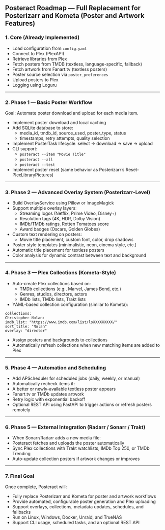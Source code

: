 ## Posteract Roadmap — Full Replacement for Posterizarr and Kometa (Poster and Artwork Features)

### 1. Core (Already Implemented)
- Load configuration from `config.yaml`
- Connect to Plex (PlexAPI)
- Retrieve libraries from Plex
- Fetch posters from TMDB (textless, language-specific, fallback)
- Fetch artwork from Fanart.tv (textless posters)
- Poster source selection via `poster_preferences`
- Upload posters to Plex
- Logging using Loguru

---

### 2. Phase 1 — Basic Poster Workflow
Goal: Automate poster download and upload for each media item.

- Implement poster download and local caching
- Add SQLite database to store:
  - media_id, tmdb_id, source_used, poster_type, status
  - timestamps, retry attempts, quality selection
- Implement PosterTask lifecycle: select → download → save → upload
- CLI support:
  - `posteract --item "Movie Title"`
  - `posteract --all`
  - `posteract --test`
- Implement poster reset (same behavior as Posterizarr’s Reset-PlexLibraryPictures)

---

### 3. Phase 2 — Advanced Overlay System (Posterizarr-Level)
- Build OverlayService using Pillow or ImageMagick
- Support multiple overlay layers:
  - Streaming logos (Netflix, Prime Video, Disney+)
  - Resolution tags (4K, HDR, Dolby Vision)
  - IMDb/TMDb ratings, Rotten Tomatoes score
  - Award badges (Oscars, Golden Globes)
- Custom text rendering on posters:
  - Movie title placement, custom font, color, drop shadows
- Poster style templates (minimalistic, neon, cinema style, etc.)
- Automatic title placement for textless posters
- Color analysis for dynamic contrast between text and background

---

### 4. Phase 3 — Plex Collections (Kometa-Style)
- Auto-create Plex collections based on:
  - TMDb collections (e.g., Marvel, James Bond, etc.)
  - Genres, studios, directors, actors
  - IMDb lists, TMDb lists, Trakt lists
- YAML-based collection configuration (similar to Kometa):
```
collections:
Christopher Nolan:
imdb_list: "https://www.imdb.com/list/lsXXXXXXXXX/"
sort_title: "Nolan"
overlay: "director"
```

- Assign posters and backgrounds to collections
- Automatically refresh collections when new matching items are added to Plex

---

### 5. Phase 4 — Automation and Scheduling
- Add APScheduler for scheduled jobs (daily, weekly, or manual)
- Automatically recheck items if:
- A better or newly-available textless poster appears
- Fanart.tv or TMDb updates artwork
- Retry logic with exponential backoff
- Optional REST API using FastAPI to trigger actions or refresh posters remotely

---

### 6. Phase 5 — External Integration (Radarr / Sonarr / Trakt)
- When Sonarr/Radarr adds a new media file:
- Posteract fetches and uploads the poster automatically
- Sync Plex collections with Trakt watchlists, IMDb Top 250, or TMDb Trending
- Auto-update collection posters if artwork changes or improves

---

### 7. Final Goal
Once complete, Posteract will:
- Fully replace Posterizarr and Kometa for poster and artwork workflows
- Provide automated, configurable poster generation and Plex uploading
- Support overlays, collections, metadata updates, schedules, and fallbacks
- Run on Linux, Windows, Docker, Unraid, and TrueNAS
- Support CLI usage, scheduled tasks, and an optional REST API
